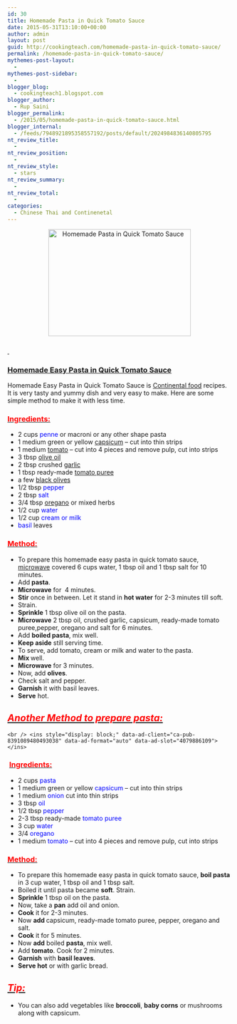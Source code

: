 ```yaml
---
id: 30
title: Homemade Pasta in Quick Tomato Sauce
date: 2015-05-31T13:10:00+00:00
author: admin
layout: post
guid: http://cookingteach.com/homemade-pasta-in-quick-tomato-sauce/
permalink: /homemade-pasta-in-quick-tomato-sauce/
mythemes-post-layout:
  - 
mythemes-post-sidebar:
  - 
blogger_blog:
  - cookingteach1.blogspot.com
blogger_author:
  - Rup Saini
blogger_permalink:
  - /2015/05/homemade-pasta-in-quick-tomato-sauce.html
blogger_internal:
  - /feeds/7948921895358557192/posts/default/2024984836140805795
nt_review_title:
  - 
nt_review_position:
  - 
nt_review_style:
  - stars
nt_review_summary:
  - 
nt_review_total:
  - 
categories:
  - Chinese Thai and Continenetal
---
```

<p dir="ltr" style="text-align: left;">
  <p style="clear: both; text-align: center;">
  </p>
  
  <p style="clear: both; text-align: center;">
    <a style="margin-left: 1em; margin-right: 1em;" href="http://3.bp.blogspot.com/-pCzP4XSQDMQ/VWq-Fnyx4WI/AAAAAAAAAV8/RpkpJHR0y9Q/s1600/20140223-vegan-pasta-dried-tomato-olive-bread-crumb-recipe-12-thumb-625xauto-385519.jpg"><img title="Homemade Pasta in Quick Tomato Sauce" src="http://3.bp.blogspot.com/-pCzP4XSQDMQ/VWq-Fnyx4WI/AAAAAAAAAV8/RpkpJHR0y9Q/s320/20140223-vegan-pasta-dried-tomato-olive-bread-crumb-recipe-12-thumb-625xauto-385519.jpg" alt="Homemade Pasta in Quick Tomato Sauce" width="320" height="240" border="0" /></a>
  </p>
  
  <h3 style="text-align: left;">
    <span style="text-decoration: underline;"> </span>
  </h3>
  
  <h3 style="text-align: left;">
    <span style="text-decoration: underline;">Homemade Easy Pasta in Quick <a title="Tomato sauce" href="http://en.wikipedia.org/wiki/Tomato_sauce" target="_blank" rel="wikipedia">Tomato Sauce</a></span>
  </h3>
  
  <p>
    Homemade Easy Pasta in Quick Tomato Sauce is <a title="European cuisine" href="http://en.wikipedia.org/wiki/European_cuisine" target="_blank" rel="wikipedia">Continental food</a> recipes. It is very tasty and yummy dish and very easy to make. Here are some simple method to make it with less time.
  </p>
  
  <h3 style="text-align: left;">
    <u><span style="color: red;">Ingredients: </span></u>
  </h3>
  
  <ul>
    <li>
      2 cups <span style="color: blue;">penne</span> or macroni or any other shape pasta
    </li>
    <li>
      1 medium green or yellow <a title="Capsicum" href="http://en.wikipedia.org/wiki/Capsicum" target="_blank" rel="wikipedia">capsicum</a> &#8211; cut into thin strips
    </li>
    <li>
      1 medium <a title="Tomato" href="http://en.wikipedia.org/wiki/Tomato" target="_blank" rel="wikipedia">tomato</a> &#8211; cut into 4 pieces and remove pulp, cut into strips
    </li>
    <li>
      3 tbsp <a title="Olive oil" href="http://en.wikipedia.org/wiki/Olive_oil" target="_blank" rel="wikipedia">olive oil</a>
    </li>
    <li>
      2 tbsp crushed <a title="Garlic" href="http://en.wikipedia.org/wiki/Garlic" target="_blank" rel="wikipedia">garlic</a>
    </li>
    <li>
      1 tbsp ready-made <a title="Tomato purée" href="http://en.wikipedia.org/wiki/Tomato_pur%C3%A9e" target="_blank" rel="wikipedia">tomato puree</a>
    </li>
    <li>
      a few <a title="Olive" href="http://en.wikipedia.org/wiki/Olive" target="_blank" rel="wikipedia">black olives</a>
    </li>
    <li>
      1/2 tbsp <span style="color: blue;">pepper</span>
    </li>
    <li>
      2 tbsp <span style="color: blue;">salt</span>
    </li>
    <li>
      3/4 tbsp <a title="Oregano" href="http://en.wikipedia.org/wiki/Oregano" target="_blank" rel="wikipedia">oregano</a> or mixed herbs
    </li>
    <li>
      1/2 cup <span style="color: blue;">water</span>
    </li>
    <li>
      1/2 cup <span style="color: blue;">cream or milk</span>
    </li>
    <li>
      <span style="color: blue;">basil</span> leaves
    </li>
  </ul>
  
  <h3 style="text-align: left;">
    <u><span style="color: red;">Method: </span></u>
  </h3>
  
  <ul>
    <li>
      To prepare this homemade easy pasta in quick tomato sauce, <a title="Microwave" href="http://en.wikipedia.org/wiki/Microwave" target="_blank" rel="wikipedia">microwave</a> covered 6 cups water, 1 tbsp oil and 1 tbsp salt for 10 minutes.
    </li>
    <li>
      Add<b> pasta</b>.
    </li>
    <li>
      <b>Microwave</b> for  4 minutes.
    </li>
    <li>
      <b>Stir</b> once in between. Let it stand in <b>hot water</b> for 2-3 minutes till soft.
    </li>
    <li>
      Strain.
    </li>
    <li>
      <b>Sprinkle</b> 1 tbsp olive oil on the pasta.
    </li>
    <li>
      <b>Microwave</b> 2 tbsp oil, crushed garlic, capsicum, ready-made tomato puree,pepper, oregano and salt for 6 minutes.
    </li>
    <li>
      Add <b>boiled pasta</b>, mix well.
    </li>
    <li>
      <b>Keep aside</b> still serving time.
    </li>
    <li>
      To serve, add tomato, cream or milk and water to the pasta.
    </li>
    <li>
      <b>Mix </b>well.
    </li>
    <li>
      <b>Microwave</b> for 3 minutes.
    </li>
    <li>
      Now, add <b>olives</b>.
    </li>
    <li>
      Check salt and pepper.
    </li>
    <li>
      <b>Garnish</b> it with basil leaves.
    </li>
    <li>
      <b>Serve</b> hot.
    </li>
  </ul>
  
  <h2 style="text-align: left;">
    <u><i><span style="color: red;">Another Method to prepare pasta:</span></i></u>
  </h2>
  
  <p>
    <!-- post -->
    
    <br /> <ins style="display: block;" data-ad-client="ca-pub-8391089480493038" data-ad-format="auto" data-ad-slot="4079886109"></ins>
  </p>
  
  <h3 style="text-align: left;">
     <u><span style="color: red;">Ingredients:</span></u>
  </h3>
  
  <ul>
    <li>
      2 cups <span style="color: blue;">pasta</span>
    </li>
    <li>
      1 medium green or yellow <span style="color: blue;">capsicum</span> &#8211; cut into thin strips
    </li>
    <li>
      1 medium <span style="color: blue;">onion</span> cut into thin strips
    </li>
    <li>
      3 tbsp <span style="color: blue;">oil</span>
    </li>
    <li>
      1/2 tbsp <span style="color: blue;">pepper</span>
    </li>
    <li>
      2-3 tbsp ready-made <span style="color: blue;">tomato puree</span>
    </li>
    <li>
      3 cup <span style="color: blue;">water</span>
    </li>
    <li>
      3/4 <span style="color: blue;">oregano</span>
    </li>
    <li>
      1 medium <span style="color: blue;">tomato</span> &#8211; cut into 4 pieces and remove pulp, cut into strips
    </li>
  </ul>
  
  <h3 style="text-align: left;">
    <u><span style="color: red;">Method: </span></u>
  </h3>
  
  <ul>
    <li>
      To prepare this homemade easy pasta in quick tomato sauce, <b>boil pasta</b> in 3 cup water, 1 tbsp oil and 1 tbsp salt.
    </li>
    <li>
      Boiled it until pasta became <b>soft</b>. Strain.
    </li>
    <li>
      <b>Sprinkle</b> 1 tbsp oil on the pasta.
    </li>
    <li>
      Now, take a <b>pan</b> add oil and onion.
    </li>
    <li>
      <b>Cook</b> it for 2-3 minutes.
    </li>
    <li>
      Now <b>add </b>capsicum, ready-made tomato puree, pepper, oregano and salt.
    </li>
    <li>
      <b>Cook</b> it for 5 minutes.
    </li>
    <li>
      Now <b>add</b> boiled <b>pasta</b>, mix well.
    </li>
    <li>
      Add <b>tomato</b>. Cook for 2 minutes.
    </li>
    <li>
      <b>Garnish</b> with <b>basil leaves</b>.
    </li>
    <li>
      <b>Serve hot</b> or with garlic bread.
    </li>
  </ul>
  
  <h2 style="text-align: left;">
    <i><u><span style="color: red;">Tip: </span></u></i>
  </h2>
  
  <ul>
    <li>
      You can also add vegetables like <b>broccoli</b>, <b>baby corns</b> or mushrooms along with capsicum.
    </li>
  </ul>
</p>